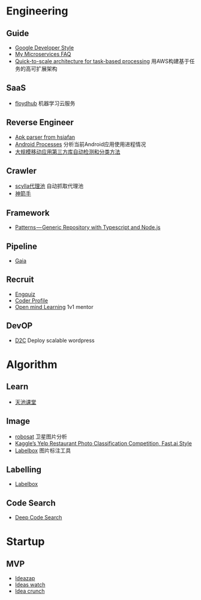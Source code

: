 # Engineering

## Guide

* [Google Developer Style](https://developers.google.com/style/highlights) [](http://www.shenjian.io)
* [My Microservices FAQ](https://jimmybogard.com/my-microservices-faq)
* [Quick-to-scale architecture for task-based processing](http://www.bnikolic.co.uk/blog/quick-scaling-aws.html)  用AWS构建基于任务的高可扩展架构

## SaaS

* [floydhub](https://www.floydhub.com/) 机器学习云服务

## Reverse Engineer

* [Apk parser from hsiafan](https://github.com/hsiafan/apk-parser)
* [Android Processes](https://github.com/jaredrummler/AndroidProcesses) 分析当前Android应用使用进程情况
* [大规模移动应用第三方库自动检测和分类方法](http://www.jos.org.cn/html/2017/6/5221.htm)

## Crawler

* [scylla代理池](https://scylla.wildcat.io/) 自动抓取代理池
* [神箭手](http://www.shenjian.io)

## Framework

* [Patterns — Generic Repository with Typescript and Node.js](https://hackernoon.com/generic-repository-with-typescript-and-node-js-731c10a1b98e)

## Pipeline

* [Gaia](https://github.com/gaia-pipeline/gaia)

## Recruit

* [Engquiz](http://www.engquiz.me/)
* [Coder Profile](https://www.coderlist.io/)
* [Open mind Learning](https://www.openmindlearning.com/) 1v1 mentor

## DevOP

* [D2C](https://d2c.io/stackhub/wordpress-light) Deploy scalable wordpress

# Algorithm

## Learn

* [天池课堂](https://tianchi.aliyun.com/learn/index.htm)

## Image

* [robosat](https://github.com/mapbox/robosat)  卫星图片分析
* [Kaggle’s Yelp Restaurant Photo Classification Competition, Fast.ai Style](https://harveynick.com/2018/06/24/kaggles-yelp-restaurant-photo-classification-competition-fast-ai-style-part-1/)
* [Labelbox](https://github.com/Labelbox/Labelbox)  图片标注工具

## Labelling

* [Labelbox](https://github.com/Labelbox/Labelbox)

## Code Search

* [Deep Code Search](https://blog.acolyer.org/2018/06/26/deep-code-search/)

# Startup

## MVP
* [Ideazap](https://ideazap.xyz/)
* [Ideas watch](https://www.ideaswatch.com/)
* [Idea crunch](https://www.idea-crunch.com/)
